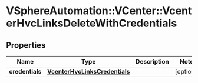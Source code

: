 # VSphereAutomation::VCenter::VcenterHvcLinksDeleteWithCredentials

## Properties
Name | Type | Description | Notes
------------ | ------------- | ------------- | -------------
**credentials** | [**VcenterHvcLinksCredentials**](VcenterHvcLinksCredentials.md) |  | [optional] 


